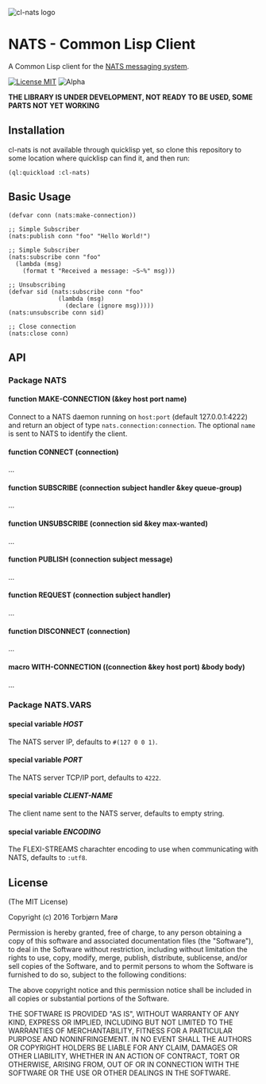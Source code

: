 
![cl-nats logo](https://github.com/tormaroe/cl-nats/blob/master/images/cl-nats-logo.png)

# NATS - Common Lisp Client

A Common Lisp client for the [NATS messaging system](https://nats.io/).

[![License MIT](https://img.shields.io/npm/l/express.svg)](http://opensource.org/licenses/MIT) ![Alpha](https://img.shields.io/badge/project%20state-alpha-red.svg)

**THE LIBRARY IS UNDER DEVELOPMENT, NOT READY TO BE USED, SOME PARTS NOT YET WORKING**

## Installation

cl-nats is not available through quicklisp yet, so clone this repository to some location where quicklisp can find it, and then run:

    (ql:quickload :cl-nats)

## Basic Usage

    (defvar conn (nats:make-connection))

    ;; Simple Subscriber
    (nats:publish conn "foo" "Hello World!")

    ;; Simple Subscriber
    (nats:subscribe conn "foo"
      (lambda (msg)
        (format t "Received a message: ~S~%" msg)))

    ;; Unsubscribing
    (defvar sid (nats:subscribe conn "foo"
                  (lambda (msg)
                    (declare (ignore msg)))))
    (nats:unsubscribe conn sid)

    ;; Close connection
    (nats:close conn)

## API

### Package NATS

#### function MAKE-CONNECTION (&key host port name)

Connect to a NATS daemon running on `host:port` (default 127.0.0.1:4222) and return an object of type `nats.connection:connection`. The optional `name` is sent to NATS to identify the client.

#### function CONNECT (connection)

...

#### function SUBSCRIBE (connection subject handler &key queue-group)

...

#### function UNSUBSCRIBE (connection sid &key max-wanted)

...

#### function PUBLISH (connection subject message)

...

#### function REQUEST (connection subject handler)

...

#### function DISCONNECT (connection)

...

#### macro WITH-CONNECTION ((connection &key host port) &body body)

...

### Package NATS.VARS

#### special variable *HOST*

The NATS server IP, defaults to `#(127 0 0 1)`.

#### special variable *PORT*

The NATS server TCP/IP port, defaults to `4222`.

#### special variable *CLIENT-NAME*

The client name sent to the NATS server, defaults to empty string.

#### special variable *ENCODING*

The FLEXI-STREAMS charachter encoding to use when communicating with NATS, defaults to `:utf8`.

## License

(The MIT License)

Copyright (c) 2016 Torbjørn Marø

Permission is hereby granted, free of charge, to any person obtaining a copy of this software and associated documentation files (the "Software"), to deal in the Software without restriction, including without limitation the rights to use, copy, modify, merge, publish, distribute, sublicense, and/or sell copies of the Software, and to permit persons to whom the Software is furnished to do so, subject to the following conditions:

The above copyright notice and this permission notice shall be included in all copies or substantial portions of the Software.

THE SOFTWARE IS PROVIDED "AS IS", WITHOUT WARRANTY OF ANY KIND, EXPRESS OR IMPLIED, INCLUDING BUT NOT LIMITED TO THE WARRANTIES OF MERCHANTABILITY, FITNESS FOR A PARTICULAR PURPOSE AND NONINFRINGEMENT. IN NO EVENT SHALL THE AUTHORS OR COPYRIGHT HOLDERS BE LIABLE FOR ANY CLAIM, DAMAGES OR OTHER LIABILITY, WHETHER IN AN ACTION OF CONTRACT, TORT OR OTHERWISE, ARISING FROM, OUT OF OR IN CONNECTION WITH THE SOFTWARE OR THE USE OR OTHER DEALINGS IN THE SOFTWARE.